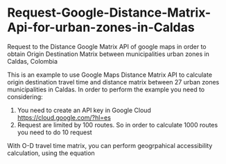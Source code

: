 # Request-Google-Distance-Matrix-Api-for-urban-zones-in-Caldas
Request to the Distance Google Matrix API of google maps in order to obtain Origin Destination Matrix between municipalities urban zones in Caldas, Colombia

This is an example to use Google Maps Distance Matrix API to calculate origin destination travel time and distance matrix between 
27 urban zones municipalities in Caldas. In order to perform the example you need to considering:

1) You need to create an API key in Google Cloud https://cloud.google.com/?hl=es
2) Request are limited by 100 routes. So in order to calculate 1000 routes you need to do 10 request

With O-D travel time matrix, you can perform geogrpahical accessibility calculation, using the equation 


 
 
  
  
  
  
  
  
  
  
  
  
  
  
 
 
 

 
